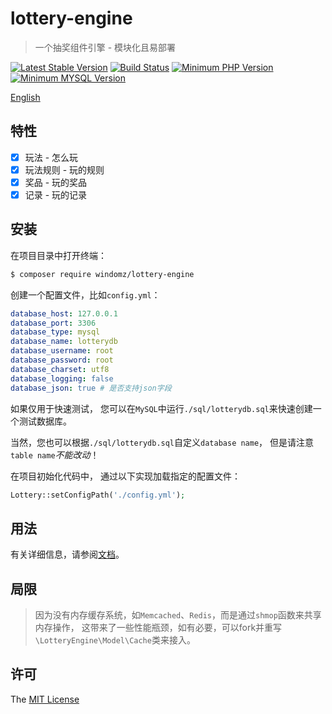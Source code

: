 # lottery-engine

> 一个抽奖组件引擎 - 模块化且易部署

[![Latest Stable Version](https://img.shields.io/packagist/v/windomz/lottery-engine.svg?style=flat-square)](https://packagist.org/packages/windomz/lottery-engine)
[![Build Status](https://img.shields.io/travis/WindomZ/lottery-engine/master.svg?style=flat-square)](https://travis-ci.org/WindomZ/lottery-engine)
[![Minimum PHP Version](https://img.shields.io/badge/php-%3E%3D%207.0-8892BF.svg?style=flat-square)](https://php.net/)
[![Minimum MYSQL Version](https://img.shields.io/badge/mysql-%3E%3D%205.6-4479a1.svg?style=flat-square)](https://www.mysql.com/)

[English](https://github.com/WindomZ/lottery-engine/blob/master/README.md#readme)

## 特性

- [x] 玩法 - 怎么玩
- [x] 玩法规则 - 玩的规则
- [x] 奖品 - 玩的奖品
- [x] 记录 - 玩的记录

## 安装

在项目目录中打开终端：
```bash
$ composer require windomz/lottery-engine
```

创建一个配置文件，比如`config.yml`：
```yaml
database_host: 127.0.0.1
database_port: 3306
database_type: mysql
database_name: lotterydb
database_username: root
database_password: root
database_charset: utf8
database_logging: false
database_json: true # 是否支持json字段
```

如果仅用于快速测试，
您可以在`MySQL`中运行`./sql/lotterydb.sql`来快速创建一个测试数据库。

当然，您也可以根据`./sql/lotterydb.sql`自定义`database name`，
但是请注意`table name`_不能改动_！

在项目初始化代码中，
通过以下实现加载指定的配置文件：
```php
Lottery::setConfigPath('./config.yml');
```

## 用法

有关详细信息，请参阅[文档](https://windomz.github.io/lottery-engine)。

## 局限

> 因为没有内存缓存系统，如`Memcached`、`Redis`，而是通过`shmop`函数来共享内存操作，
这带来了一些性能瓶颈，如有必要，可以fork并重写`\LotteryEngine\Model\Cache`类来接入。

## 许可

The [MIT License](https://github.com/WindomZ/lottery-engine/blob/master/LICENSE)
